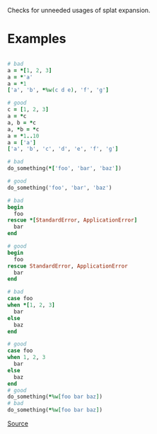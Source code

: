 
Checks for unneeded usages of splat expansion.

# Examples

```ruby

# bad
a = *[1, 2, 3]
a = *'a'
a = *1
['a', 'b', *%w(c d e), 'f', 'g']

# good
c = [1, 2, 3]
a = *c
a, b = *c
a, *b = *c
a = *1..10
a = ['a']
['a', 'b', 'c', 'd', 'e', 'f', 'g']

# bad
do_something(*['foo', 'bar', 'baz'])

# good
do_something('foo', 'bar', 'baz')

# bad
begin
  foo
rescue *[StandardError, ApplicationError]
  bar
end

# good
begin
  foo
rescue StandardError, ApplicationError
  bar
end

# bad
case foo
when *[1, 2, 3]
  bar
else
  baz
end

# good
case foo
when 1, 2, 3
  bar
else
  baz
end
# good
do_something(*%w[foo bar baz])
# bad
do_something(*%w[foo bar baz])
```

[Source](http://www.rubydoc.info/gems/rubocop/RuboCop/Cop/Lint/RedundantSplatExpansion)